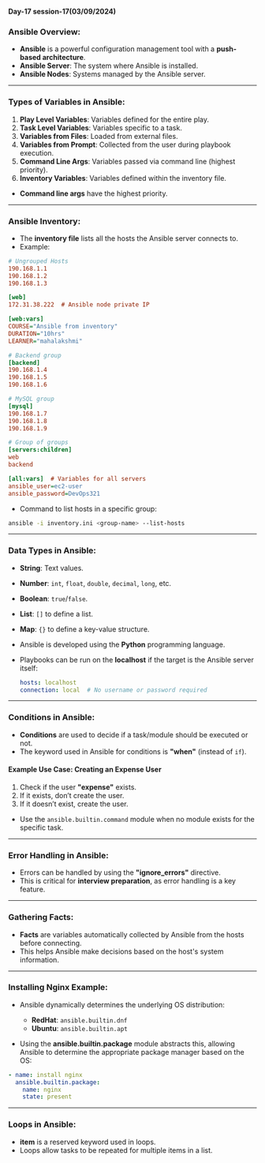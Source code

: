 **Day-17 session-17(03/09/2024)**

### Ansible Overview:
- **Ansible** is a powerful configuration management tool with a **push-based architecture**.
- **Ansible Server**: The system where Ansible is installed.
- **Ansible Nodes**: Systems managed by the Ansible server.

---

### Types of Variables in Ansible:
1. **Play Level Variables**: Variables defined for the entire play.
2. **Task Level Variables**: Variables specific to a task.
3. **Variables from Files**: Loaded from external files.
4. **Variables from Prompt**: Collected from the user during playbook execution.
5. **Command Line Args**: Variables passed via command line (highest priority).
6. **Inventory Variables**: Variables defined within the inventory file.

- **Command line args** have the highest priority.

---

### Ansible Inventory:
- The **inventory file** lists all the hosts the Ansible server connects to.
- Example:
```ini
# Ungrouped Hosts
190.168.1.1
190.168.1.2
190.168.1.3

[web]
172.31.38.222  # Ansible node private IP

[web:vars]
COURSE="Ansible from inventory"
DURATION="10hrs"
LEARNER="mahalakshmi"

# Backend group
[backend]
190.168.1.4
190.168.1.5
190.168.1.6

# MySQL group
[mysql]
190.168.1.7
190.168.1.8
190.168.1.9

# Group of groups
[servers:children]
web
backend

[all:vars]  # Variables for all servers
ansible_user=ec2-user 
ansible_password=DevOps321
```

- Command to list hosts in a specific group:
```bash
ansible -i inventory.ini <group-name> --list-hosts
```

---

### Data Types in Ansible:
- **String**: Text values.
- **Number**: `int`, `float`, `double`, `decimal`, `long`, etc.
- **Boolean**: `true`/`false`.
- **List**: `[]` to define a list.
- **Map**: `{}` to define a key-value structure.

- Ansible is developed using the **Python** programming language.
- Playbooks can be run on the **localhost** if the target is the Ansible server itself:
  ```yaml
  hosts: localhost
  connection: local  # No username or password required
  ```

---

### Conditions in Ansible:
- **Conditions** are used to decide if a task/module should be executed or not.
- The keyword used in Ansible for conditions is **"when"** (instead of `if`).

#### Example Use Case: Creating an Expense User
1. Check if the user **"expense"** exists.
2. If it exists, don’t create the user.
3. If it doesn’t exist, create the user.

- Use the `ansible.builtin.command` module when no module exists for the specific task.

---

### Error Handling in Ansible:
- Errors can be handled by using the **"ignore_errors"** directive.
- This is critical for **interview preparation**, as error handling is a key feature.

---

### Gathering Facts:
- **Facts** are variables automatically collected by Ansible from the hosts before connecting.
- This helps Ansible make decisions based on the host's system information.

---

### Installing Nginx Example:
- Ansible dynamically determines the underlying OS distribution:
  - **RedHat**: `ansible.builtin.dnf`
  - **Ubuntu**: `ansible.builtin.apt`

- Using the **ansible.builtin.package** module abstracts this, allowing Ansible to determine the appropriate package manager based on the OS:
```yaml
- name: install nginx
  ansible.builtin.package:
    name: nginx
    state: present
```

---

### Loops in Ansible:
- **item** is a reserved keyword used in loops.
- Loops allow tasks to be repeated for multiple items in a list.

